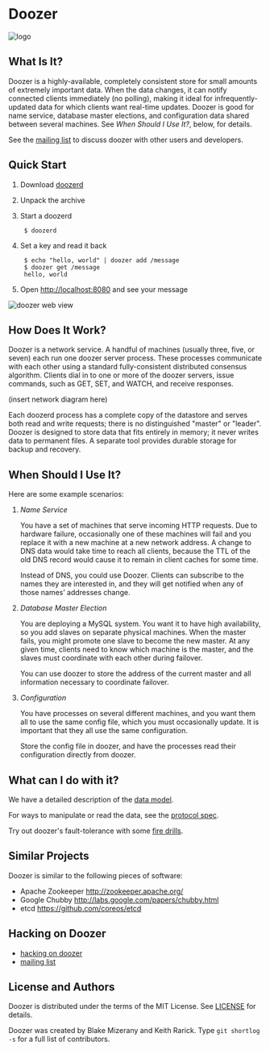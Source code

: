 # Doozer

![logo](/ha/doozerd/raw/master/doc/doozer.png)

## What Is It?

Doozer is a highly-available, completely consistent
store for small amounts of extremely important data.
When the data changes, it can notify connected clients
immediately (no polling), making it ideal for
infrequently-updated data for which clients want
real-time updates. Doozer is good for name service,
database master elections, and configuration data shared
between several machines. See *When Should I Use It?*,
below, for details.

See the [mailing list][mail] to discuss doozer with
other users and developers.

## Quick Start

1. Download [doozerd](https://github.com/ha/doozerd/downloads)
2. Unpack the archive
3. Start a doozerd

        $ doozerd

4. Set a key and read it back

        $ echo "hello, world" | doozer add /message
        $ doozer get /message
        hello, world

5. Open <http://localhost:8080> and see your message

![doozer web view](/ha/doozerd/raw/master/doc/webview.png)

## How Does It Work?

Doozer is a network service. A handful of machines
(usually three, five, or seven) each run one doozer
server process. These processes communicate with each
other using a standard fully-consistent distributed
consensus algorithm. Clients dial in to one or more of
the doozer servers, issue commands, such as GET, SET,
and WATCH, and receive responses.

(insert network diagram here)

Each doozerd process has a complete copy of the
datastore and serves both read and write requests; there
is no distinguished "master" or "leader". Doozer is
designed to store data that fits entirely in memory; it
never writes data to permanent files. A separate tool
provides durable storage for backup and recovery.

## When Should I Use It?

Here are some example scenarios:

1. *Name Service*

    You have a set of machines that serve incoming HTTP
    requests. Due to hardware failure, occasionally one
    of these machines will fail and you replace it with a
    new machine at a new network address. A change to DNS
    data would take time to reach all clients, because
    the TTL of the old DNS record would cause it to
    remain in client caches for some time.

    Instead of DNS, you could use Doozer. Clients can
    subscribe to the names they are interested in, and
    they will get notified when any of those names&#8217;
    addresses change.

2. *Database Master Election*

    You are deploying a MySQL system. You want it to have
    high availability, so you add slaves on separate
    physical machines. When the master fails, you might
    promote one slave to become the new master. At any
    given time, clients need to know which machine is the
    master, and the slaves must coordinate with each
    other during failover.

    You can use doozer to store the address of the
    current master and all information necessary to
    coordinate failover.

3. *Configuration*

    You have processes on several different machines, and
    you want them all to use the same config file, which
    you must occasionally update. It is important that
    they all use the same configuration.

    Store the config file in doozer, and have the
    processes read their configuration directly from
    doozer.

## What can I do with it?

We have a detailed description of the [data model](https://github.com/ha/doozerd/blob/master/doc/data-model.md).

For ways to manipulate or read the data, see the [protocol spec](https://github.com/ha/doozerd/blob/master/doc/proto.md).

Try out doozer's fault-tolerance with some [fire
drills][firedrill].

## Similar Projects

Doozer is similar to the following pieces of software:

 * Apache Zookeeper <http://zookeeper.apache.org/>
 * Google Chubby <http://labs.google.com/papers/chubby.html>
 * etcd <https://github.com/coreos/etcd>

## Hacking on Doozer

 * [hacking on doozer](/ha/doozerd/blob/master/doc/hacking.md)
 * [mailing list][mail]

## License and Authors

Doozer is distributed under the terms of the MIT
License. See [LICENSE][] for details.

Doozer was created by Blake Mizerany and Keith Rarick.
Type `git shortlog -s` for a full list of contributors.

[mail]: https://groups.google.com/group/doozer
[LICENSE]: /ha/doozerd/blob/master/LICENSE
[firedrill]: /ha/doozerd/blob/master/doc/firedrill.md

